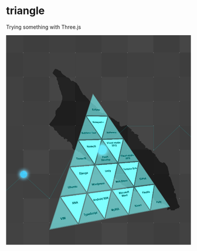 triangle
=============
Trying something with Three.js

![Alt text](https://github.com/Crysis-Gomez/triangle/blob/master/preview.png "Optional title")
